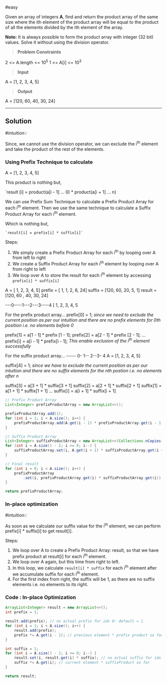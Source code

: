 #easy 

Given an array of integers **A**, find and return the product array of the same size where the ith element of the product array will be equal to the product of all the elements divided by the ith element of the array.

**Note:** It is always possible to form the product array with integer (32 bit) values. Solve it without using the division operator.


> **Problem Constraints**

2 <= A.length <= 10<sup>5</sup>
1 <= A[i] <= 10<sup>3</sup>

> **Input**

A = [1, 2, 3, 4, 5]

> **Output**

A = [120, 60, 40, 30, 24]

---

## Solution 

#intuition💡 

Since, we cannot use the division operator, we can exclude the i<sup>th</sup> element and take the product of the rest of the elements.




### Using Prefix Technique to calculate

A = [1, 2, 3, 4, 5]



This product is nothing but, 

`result [i] = product(a[i - 1] ... 0) * product(a[i + 1] ... n)

We can use Prefix Sum Technique to calculate a Prefix Product Array for each i<sup>th</sup> element.
Then we use the same technique to calculate a Suffix Product Array for each i<sup>th</sup> element.

Which is nothing but, 

	`result[i] = prefix[i] * suffix[i]`


Steps: 

1. We simply create a Prefix Product Array for each i<sup>th</sup> by looping over A from left to right
2. We create a Suffix Product Array for each i<sup>th</sup> element by looping over A from right to left
3. We loop over A to store the result for each i<sup>th</sup> element by accessing `prefix[i] * suffix[i]`

A =       [    1,    2,    3,    4,    5]
prefix = [   1,     1,   2,    6,   24]
suffix = [120,  60,  20,    5,    1]
result = [120,  60 , 40,  30,  24]


---0----1---2---3----4
[    1,    2,    3,    4,    5

For the prefix product array...
prefix[0] = 1; 
*since we need to exclude the current position as per our intuition
and there are no prefix elements for 0th position i.e. no elements before 0* 

prefix[1] = a[1 - 1] * prefix [1 - 1];
prefix[2] = a[2 - 1] * prefix [2 - 1];
... 
prefix[i] = a[i - 1] \* prefix[i - 1]; 
	*This enable exclusion of the i<sup>th</sup> element successfully*


For the suffix product array...
----- 0- 1-- 2--3- 4
A = [1,  2,   3,  4,  5]

suffix[4] = 1; 
*since we have to exclude the current position as per our intuition
and there are no suffix elements for the nth postion i.e. no elements after n*

suffix[3] = a[3 + 1] * suffix[3 + 1]
suffix[2] = a[2 + 1] * suffix[2 + 1]
suffix[1] = a[1 + 1] * suffix[1 + 1]
...
suffix[i] = a[i + 1] * suffix[i + 1]



```java
// Prefix Product Array
List<Integer> prefixProductArray = new ArrayList<>();

prefixProductArray.add(1); 
for (int i = 1; i < A.size(); i++) {
	prefixProductArray.add(A.get(i - 1) * prefixProductArray.get(i - 1));
}

// Suffix Product Array
List<Integer> suffixProductArray = new ArrayList<>(Collections.nCopies(A.size(), 1)); 
for (int i = A.size() - 2; i >= 0; i--) {
	suffixProductArray.set(i, A.get(i + 1) * suffixProductArray.get(i + 1));
}

// Final result 
for (int i = 0; i < A.size(); i++) {
	prefixProductArray
		.set(i, prefixProductArray.get(i) * suffixProductArray.get(i));
}

return prefixProductArray;
```




### In-place optimization 

#intuition💡 

As soon as we calculate our suffix value for the i<sup>th</sup> element, we can perform prefix[i] * suffix[i] to get result[i].


Steps:
1. We loop over A to create a Prefix Product Array: result, so that we have prefix product at result[i] for each i<sup>th</sup> element.
2. We loop over A again, but this time from right to left.
3. In this loop, we calculate `result[i] * suffix` for each i<sup>th</sup> element after we accumulate suffix for each i<sup>th</sup> element.
4. For the first index from right, the suffix will be 1, as there are no suffix elements i.e. no elements to its right.


### Code : In-place Optimization

```java
ArrayList<Integer> result = new ArrayList<>();
int prefix = 1;

result.add(prefix); // no actual prefix for idx 0: default = 1
for (int i = 1; i < A.size(); i++) {
	result.add(prefix);
	prefix *= A.get(i - 1); // previous element * prefix product so far
}

int suffix = 1;
for (int i = A.size() - 1; i >= 0; i--) {
	result.set(i, result.get(i) * suffix); // no actual suffix for idx n: default = 1
	suffix *= A.get(i); // current element * suffixProduct so far
}

return result;
```



